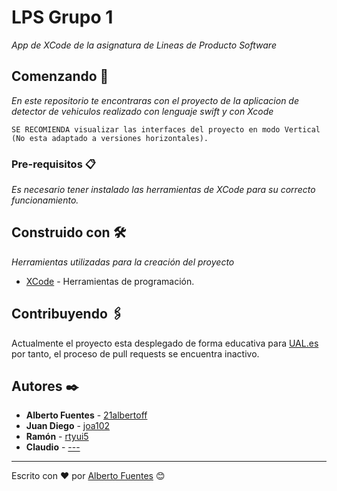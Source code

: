 # LPS Grupo 1

_App de XCode de la asignatura de Lineas de Producto Software_

## Comenzando 🚀

_En este repositorio te encontraras con el proyecto de la aplicacion de detector de vehiculos realizado con lenguaje swift y con Xcode_

```
SE RECOMIENDA visualizar las interfaces del proyecto en modo Vertical (No esta adaptado a versiones horizontales).
```

### Pre-requisitos 📋

_Es necesario tener instalado las herramientas de XCode para su correcto funcionamiento._

## Construido con 🛠️

_Herramientas utilizadas para la creación del proyecto_

* [XCode](https://developer.apple.com/xcode/) - Herramientas de programación.

## Contribuyendo 🖇️

Actualmente el proyecto esta desplegado de forma educativa para [UAL.es](https://www.ual.es/) por tanto, el proceso de pull requests se encuentra inactivo.

## Autores ✒️

* **Alberto Fuentes** - [21albertoff](https://github.com/21albertoff)
* **Juan Diego** - [joa102](https://github.com/joa102)
* **Ramón** - [rtyui5](https://github.com/rtyui5)
* **Claudio** - [---](https://github.com)


---
Escrito con ❤️ por [Alberto Fuentes](https://github.com/21albertoff) 😊
